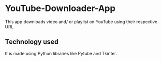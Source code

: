 # YouTube-Downloader-App
This app downloads video and/ or playlist on YouTube using their respective URL. 
## Technology used
It is made using Python libraries like Pytube and Tkinter.
